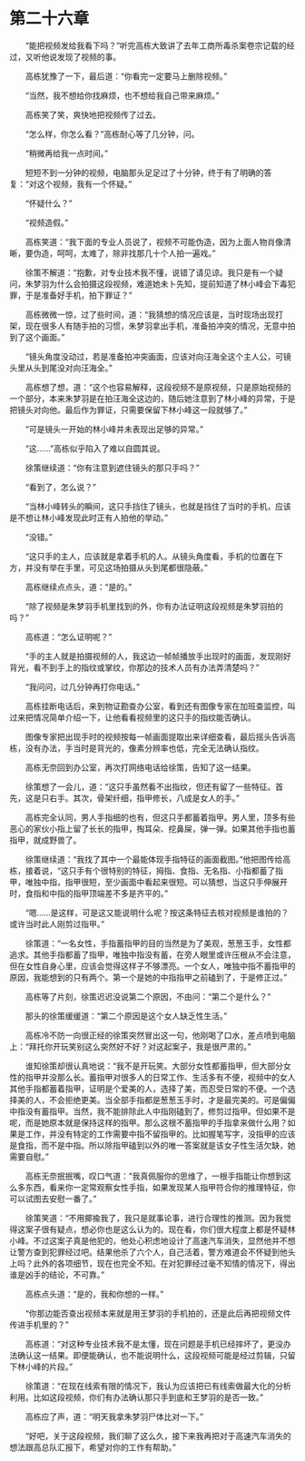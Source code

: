 # 第二十六章

　　“能把视频发给我看下吗？”听完高栋大致讲了去年工商所毒杀案卷宗记载的经过，又听他说发现了视频的事。

　　高栋犹豫了一下，最后道：“你看完一定要马上删除视频。”

　　“当然，我不想给你找麻烦，也不想给我自己带来麻烦。”

　　高栋笑了笑，爽快地把视频传了过去。

　　“怎么样，你怎么看？”高栋耐心等了几分钟，问。

　　“稍微再给我一点时间。”

　　短短不到一分钟的视频，电脑那头足足过了十分钟，终于有了明确的答复：“对这个视频，我有一个怀疑。”

　　“怀疑什么？”

　　“视频造假。”

　　高栋笑道：“我下面的专业人员说了，视频不可能伪造，因为上面人物肖像清晰，要伪造，呵呵，太难了，除非找那几十个人拍一遍戏。”

　　徐策不解道：“抱歉，对专业技术我不懂，说错了请见谅。我只是有一个疑问，朱梦羽为什么会拍摄这段视频，难道她未卜先知，提前知道了林小峰会下毒犯罪，于是准备好手机，拍下罪证？”

　　高栋微微一惊，过了些时间，道：“我猜想的情况应该是，当时现场出现打架，现在很多人有随手拍的习惯，朱梦羽拿出手机，准备拍冲突的情况，无意中拍到了这个画面。”

　　“镜头角度没动过，若是准备拍冲突画面，应该对向汪海全这个主人公，可镜头里从头到尾没对向汪海全。”

　　高栋想了想，道：“这个也容易解释，这段视频不是原视频，只是原始视频的一个部分，本来朱梦羽是在拍汪海全这边的，随后她注意到了林小峰的异常，于是把镜头对向他。最后作为罪证，只需要保留下林小峰这一段就够了。”

　　“可是镜头一开始的林小峰并未表现出足够的异常。”

　　“这……”高栋似乎陷入了难以自圆其说。

　　徐策继续道：“你有注意到遮住镜头的那只手吗？”

　　“看到了，怎么说？”

　　“当林小峰转头的瞬间，这只手挡住了镜头，也就是挡住了当时的手机，应该是不想让林小峰发现此时正有人拍他的举动。”

　　“没错。”

　　“这只手的主人，应该就是拿着手机的人。从镜头角度看，手机的位置在下方，并没有举在手里，可见这场拍摄从头到尾都很隐蔽。”

　　高栋继续点点头，道：“是的。”

　　“除了视频是朱梦羽手机里找到的外，你有办法证明这段视频是朱梦羽拍的吗？”

　　高栋道：“怎么证明呢？”

　　“手的主人就是拍摄视频的人，我这边一帧帧播放手出现时的画面，发现刚好背光，看不到手上的指纹或掌纹，你那边的技术人员有办法弄清楚吗？”

　　“我问问，过几分钟再打你电话。”

　　高栋挂断电话后，来到物证勘查办公室，看到还有图像专家在加班查监控，叫过来把情况简单介绍一下，让他看看视频里的这只手的指纹能否确认。

　　图像专家把出现手时的视频按每一帧画面提取出来详细查看，最后摇头告诉高栋，没有办法，手当时是背光的，像素分辨率也低，完全无法确认指纹。

　　高栋无奈回到办公室，再次打网络电话给徐策，告知了这一结果。

　　徐策想了一会儿，道：“这只手虽然看不出指纹，但还有留了一些特征。首先，这是只右手。其次，骨架纤细，指甲修长，八成是女人的手。”

　　高栋完全认同，男人手指细的也有，但这只手都蓄着指甲。男人里，顶多有些恶心的家伙小指上留了长长的指甲，掏耳朵、挖鼻屎，弹一弹。如果其他手指也蓄指甲，就成野兽了。

　　徐策继续道：“我找了其中一个最能体现手指特征的画面截图。”他把图传给高栋，接着说，“这只手有个很特别的特征，拇指、食指、无名指、小指都蓄了指甲，唯独中指，指甲很短，至少画面中看起来很短。可以猜想，当这只手伸展开时，食指和中指的指甲顶端差不多是齐平的。”

　　“嗯……是这样，可是这又能说明什么呢？按这条特征去核对视频是谁拍的？或许当时此人刚剪过指甲。”

　　徐策道：“一名女性，手指蓄指甲的目的当然是为了美观，葱葱玉手，女性都追求。其他手指都蓄了指甲，唯独中指没有蓄，在旁人眼里或许压根从不会注意，但在女性自身心里，应该会觉得这样子不够漂亮。一个女人，唯独中指不蓄指甲的原因，我能想到的只有两个。第一个是她的中指指甲之前磕到了，于是修正过。”

　　高栋等了片刻，徐策迟迟没说第二个原因，不由问：“第二个是什么？”

　　那头的徐策缓缓道：“第二个原因是这个女人缺乏性生活。”

　　高栋冷不防一向很正经的徐策突然冒出这一句，他刚喝了口水，差点喷到电脑上：“拜托你开玩笑别这么突然好不好？对这起案子，我是很严肃的。”

　　谁知徐策却很认真地说：“我不是开玩笑。大部分女性都蓄指甲，但大部分女性的指甲并没那么长。蓄指甲对很多人的日常工作、生活多有不便，视频中的女人其他手指都蓄着指甲，证明是个爱美的人，选择了美，而忍受日常的不便。一个选择美的人，不会拒绝更美。当全部手指都是葱葱玉手时，才是最完美的。可是偏偏中指没有蓄指甲。当然，我不能排除此人中指刚磕到了，修剪过指甲。但如果不是呢，而是她原本就是保持这样的指甲。那么这根不蓄指甲的手指拿来做什么用？如果是工作，并没有特定的工作需要中指不留指甲的。比如握笔写字，没指甲的应该是食指，而不是中指。所以除指甲磕到以外的唯一答案就是该女子性生活欠缺，她需要自慰。”

　　高栋无奈抿抿嘴，叹口气道：“我真佩服你的思维了，一根手指能让你想到这么多东西，看来你一定常观察女性手指，如果发现某人指甲符合你的推理特征，你可以试图去安慰一番了。”

　　徐策笑道：“不用揶揄我了，我只是就事论事，进行合理性的推测。因为我觉得这案子很有疑点，想必你也是这么认为的。现在看，你们很大程度上都是怀疑林小峰。不过这案子真是他犯的，他处心积虑地设计了高速汽车消失，显然他并不想让警方查到犯罪经过吧。结果他杀了六个人，自己活着，警方难道会不怀疑到他头上吗？此外的各项细节，现在也完全不知。在对犯罪经过毫不知情的情况下，得出谁是凶手的结论，不可靠。”

　　高栋点头道：“是的，我和你想的一样。”

　　“你那边能否查出视频本来就是用王梦羽的手机拍的，还是此后再把视频文件传进手机里的？”

　　高栋道：“对这种专业技术我不是太懂，现在问题是手机已经摔坏了，更没办法确认这一结果。即便能确认，也不能说明什么，这段视频可能是经过剪辑，只留下林小峰的片段。”

　　徐策道：“在现在线索有限的情况下，我认为应该把已有线索做最大化的分析利用。比如这段视频，你们有办法确认那只手到底和王梦羽的是否一致。”

　　高栋应了声，道：“明天我拿朱梦羽尸体比对一下。”

　　“好吧，关于这段视频，我们聊了这么久，接下来我再把对于高速汽车消失的想法跟高总队汇报下，希望对你的工作有帮助。”
